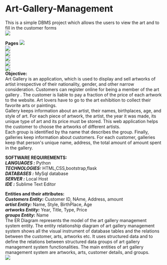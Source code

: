 # Art-Gallery-Management
This is a simple DBMS project which allows the users to view the art and to fill in the customer forms</br>
![](https://github.com/neha-duggirala/Art-Gallery-Management/blob/master/ArtGallery/screenshots/page/HomePage.png)</br>

**Pages**
![](https://github.com/neha-duggirala/Art-Gallery-Management/blob/master/ArtGallery/screenshots/page/ArtWorks.png)<br>
![](https://github.com/neha-duggirala/Art-Gallery-Management/blob/master/ArtGallery/screenshots/page/Artists.png)<br>
![](https://github.com/neha-duggirala/Art-Gallery-Management/blob/master/ArtGallery/screenshots/page/CustomersTable.png)<br>
![](https://github.com/neha-duggirala/Art-Gallery-Management/blob/master/ArtGallery/screenshots/page/NewCust.png)<br>
![](https://github.com/neha-duggirala/Art-Gallery-Management/blob/master/ArtGallery/screenshots/page/twoTablesRetreival.png)<br>
![](https://github.com/neha-duggirala/Art-Gallery-Management/blob/master/ArtGallery/screenshots/page/DelCust.png)<br>
**Objective:**</br>
Art Gallery is an application, which is used to display and sell artworks of artist irrespective of their
nationality, gender, and other narrow consideration. Customers can register online for being a member of
the art gallery . The customer is liable to pay a fraction of the price of each artwork to the website. Art
lovers have to go to the art exhibition to collect their favorite arts or paintings.</br>
Gallery keeps information about an artist, their names, birthplaces, age, and style of art. For each piece
of artwork, the artist, the year it was made, its unique type of art and its price must be stored. This web
application helps the customer to choose the artworks of different artists.</br>
Each group is identified by tha name that describes the group. Finally, galleries keep information about
customers. For each customer, galleries keep that person's unique name, address, the total amount of
amount spent in the gallery.</br>

**SOFTWARE REQUIREMENTS:**</br>
***LANGUAGES :*** Python</br>
***TECHNOLOGIES:*** HTML,CSS,bootstrap,flask</br>
***DATABASES :*** MySql database</br>
***SERVER :*** Local Host</br>
***IDE :*** Sublime Text Editor</br>

**Entities and their attributes:**</br>
***Customers Entity:*** Customer ID, NAme, Address, amount</br>
***artist Entity:*** Name, Style, BirthPlace, Age</br>
***artworks Entity:*** Year, Title, Type, Price</br>
***groups Entity:*** Name</br>
The ER Diagram represents the model of the art gallery management system entity. The entity
relationship diagram of art gallery management system shows all the visual instrument of database
tables and the relations between the customer, arts, artworks etc. It uses structured data and to define
the relations between structured data groups of art gallery management system functionalities. The main
entities of art gallery management system are artworks, arts, customer details, and groups.</br>
![](https://github.com/neha-duggirala/Art-Gallery-Management/blob/master/ArtGallery/screenshots/page/ER%20(1).jpeg)
